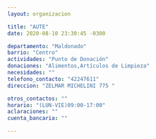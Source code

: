 ```yaml
---
layout: organizacion

title: "AUTE"
date: 2020-08-10 23:30:45 -0300

departamento: "Maldonado"
barrio: "Centro"
actividades: "Punto de Donación"
donaciones: "Alimentos,Artículos de Limpieza"
necesidades: ""
telefono_contacto: "42247611"
direccion: "ZELMAR MICHELINI 775 "

otros_contactos: ""
horario: "(LUN-VIE)09:00-17:00"
aclaraciones: ""
cuenta_bancaria: ""

---
```

